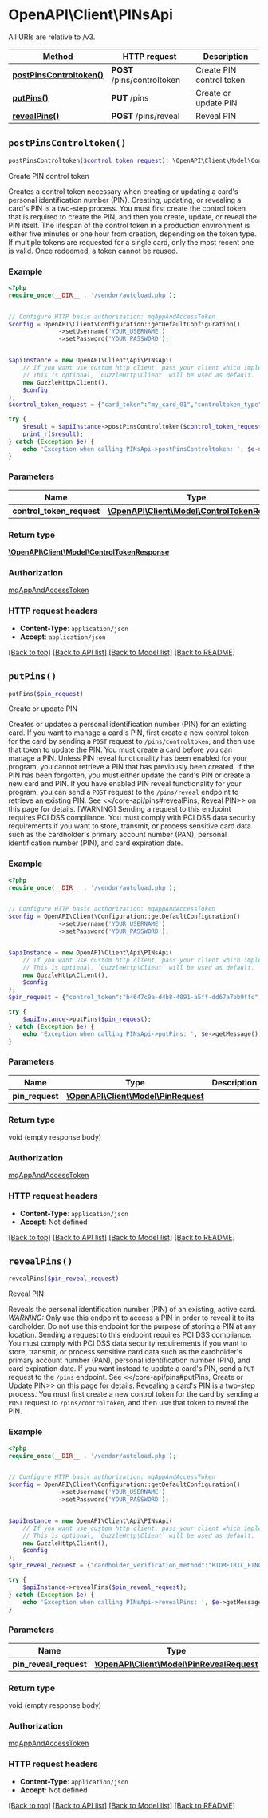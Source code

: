 # OpenAPI\Client\PINsApi

All URIs are relative to /v3.

Method | HTTP request | Description
------------- | ------------- | -------------
[**postPinsControltoken()**](PINsApi.md#postPinsControltoken) | **POST** /pins/controltoken | Create PIN control token
[**putPins()**](PINsApi.md#putPins) | **PUT** /pins | Create or update PIN
[**revealPins()**](PINsApi.md#revealPins) | **POST** /pins/reveal | Reveal PIN


## `postPinsControltoken()`

```php
postPinsControltoken($control_token_request): \OpenAPI\Client\Model\ControlTokenResponse
```

Create PIN control token

Creates a control token necessary when creating or updating a card's personal identification number (PIN).  Creating, updating, or revealing a card's PIN is a two-step process. You must first create the control token that is required to create the PIN, and then you create, update, or reveal the PIN itself.  The lifespan of the control token in a production environment is either five minutes or one hour from creation, depending on the token type. If multiple tokens are requested for a single card, only the most recent one is valid. Once redeemed, a token cannot be reused.

### Example

```php
<?php
require_once(__DIR__ . '/vendor/autoload.php');


// Configure HTTP basic authorization: mqAppAndAccessToken
$config = OpenAPI\Client\Configuration::getDefaultConfiguration()
              ->setUsername('YOUR_USERNAME')
              ->setPassword('YOUR_PASSWORD');


$apiInstance = new OpenAPI\Client\Api\PINsApi(
    // If you want use custom http client, pass your client which implements `GuzzleHttp\ClientInterface`.
    // This is optional, `GuzzleHttp\Client` will be used as default.
    new GuzzleHttp\Client(),
    $config
);
$control_token_request = {"card_token":"my_card_01","controltoken_type":"SET_PIN"}; // \OpenAPI\Client\Model\ControlTokenRequest

try {
    $result = $apiInstance->postPinsControltoken($control_token_request);
    print_r($result);
} catch (Exception $e) {
    echo 'Exception when calling PINsApi->postPinsControltoken: ', $e->getMessage(), PHP_EOL;
}
```

### Parameters

Name | Type | Description  | Notes
------------- | ------------- | ------------- | -------------
 **control_token_request** | [**\OpenAPI\Client\Model\ControlTokenRequest**](../Model/ControlTokenRequest.md)|  | [optional]

### Return type

[**\OpenAPI\Client\Model\ControlTokenResponse**](../Model/ControlTokenResponse.md)

### Authorization

[mqAppAndAccessToken](../../README.md#mqAppAndAccessToken)

### HTTP request headers

- **Content-Type**: `application/json`
- **Accept**: `application/json`

[[Back to top]](#) [[Back to API list]](../../README.md#endpoints)
[[Back to Model list]](../../README.md#models)
[[Back to README]](../../README.md)

## `putPins()`

```php
putPins($pin_request)
```

Create or update PIN

Creates or updates a personal identification number (PIN) for an existing card.  If you want to manage a card's PIN, first create a new control token for the card by sending a `POST` request to `/pins/controltoken`, and then use that token to update the PIN. You must create a card before you can manage a PIN.  Unless PIN reveal functionality has been enabled for your program, you cannot retrieve a PIN that has previously been created. If the PIN has been forgotten, you must either update the card's PIN or create a new card and PIN.  If you have enabled PIN reveal functionality for your program, you can send a `POST` request to the `/pins/reveal` endpoint to retrieve an existing PIN. See <</core-api/pins#revealPins, Reveal PIN>> on this page for details.  [WARNING] Sending a request to this endpoint requires PCI DSS compliance. You must comply with PCI DSS data security requirements if you want to store, transmit, or process sensitive card data such as the cardholder's primary account number (PAN), personal identification number (PIN), and card expiration date.

### Example

```php
<?php
require_once(__DIR__ . '/vendor/autoload.php');


// Configure HTTP basic authorization: mqAppAndAccessToken
$config = OpenAPI\Client\Configuration::getDefaultConfiguration()
              ->setUsername('YOUR_USERNAME')
              ->setPassword('YOUR_PASSWORD');


$apiInstance = new OpenAPI\Client\Api\PINsApi(
    // If you want use custom http client, pass your client which implements `GuzzleHttp\ClientInterface`.
    // This is optional, `GuzzleHttp\Client` will be used as default.
    new GuzzleHttp\Client(),
    $config
);
$pin_request = {"control_token":"b4647c9a-d4b8-4091-a5ff-dd67a7bb9ffc","pin":"5678"}; // \OpenAPI\Client\Model\PinRequest

try {
    $apiInstance->putPins($pin_request);
} catch (Exception $e) {
    echo 'Exception when calling PINsApi->putPins: ', $e->getMessage(), PHP_EOL;
}
```

### Parameters

Name | Type | Description  | Notes
------------- | ------------- | ------------- | -------------
 **pin_request** | [**\OpenAPI\Client\Model\PinRequest**](../Model/PinRequest.md)|  | [optional]

### Return type

void (empty response body)

### Authorization

[mqAppAndAccessToken](../../README.md#mqAppAndAccessToken)

### HTTP request headers

- **Content-Type**: `application/json`
- **Accept**: Not defined

[[Back to top]](#) [[Back to API list]](../../README.md#endpoints)
[[Back to Model list]](../../README.md#models)
[[Back to README]](../../README.md)

## `revealPins()`

```php
revealPins($pin_reveal_request)
```

Reveal PIN

Reveals the personal identification number (PIN) of an existing, active card.  *WARNING:* Only use this endpoint to access a PIN in order to reveal it to its cardholder. Do not use this endpoint for the purpose of storing a PIN at any location.  Sending a request to this endpoint requires PCI DSS compliance. You must comply with PCI DSS data security requirements if you want to store, transmit, or process sensitive card data such as the cardholder's primary account number (PAN), personal identification number (PIN), and card expiration date.  If you want instead to update a card's PIN, send a `PUT` request to the `/pins` endpoint. See <</core-api/pins#putPins, Create or Update PIN>> on this page for details.  Revealing a card's PIN is a two-step process. You must first create a new control token for the card by sending a `POST` request to `/pins/controltoken`, and then use that token to reveal the PIN.

### Example

```php
<?php
require_once(__DIR__ . '/vendor/autoload.php');


// Configure HTTP basic authorization: mqAppAndAccessToken
$config = OpenAPI\Client\Configuration::getDefaultConfiguration()
              ->setUsername('YOUR_USERNAME')
              ->setPassword('YOUR_PASSWORD');


$apiInstance = new OpenAPI\Client\Api\PINsApi(
    // If you want use custom http client, pass your client which implements `GuzzleHttp\ClientInterface`.
    // This is optional, `GuzzleHttp\Client` will be used as default.
    new GuzzleHttp\Client(),
    $config
);
$pin_reveal_request = {"cardholder_verification_method":"BIOMETRIC_FINGERPRINT","control_token":"b4647c9a-d4b8-4091-a5ff-dd67a7bb9ffc"}; // \OpenAPI\Client\Model\PinRevealRequest

try {
    $apiInstance->revealPins($pin_reveal_request);
} catch (Exception $e) {
    echo 'Exception when calling PINsApi->revealPins: ', $e->getMessage(), PHP_EOL;
}
```

### Parameters

Name | Type | Description  | Notes
------------- | ------------- | ------------- | -------------
 **pin_reveal_request** | [**\OpenAPI\Client\Model\PinRevealRequest**](../Model/PinRevealRequest.md)|  | [optional]

### Return type

void (empty response body)

### Authorization

[mqAppAndAccessToken](../../README.md#mqAppAndAccessToken)

### HTTP request headers

- **Content-Type**: `application/json`
- **Accept**: Not defined

[[Back to top]](#) [[Back to API list]](../../README.md#endpoints)
[[Back to Model list]](../../README.md#models)
[[Back to README]](../../README.md)
